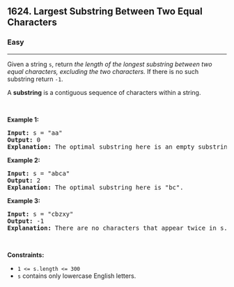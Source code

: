 <h2>1624. Largest Substring Between Two Equal Characters</h2><h3>Easy</h3><hr><div><p>Given a string <code>s</code>, return <em>the length of the longest substring between two equal characters, excluding the two characters.</em> If there is no such substring return <code>-1</code>.</p>

<p>A <strong>substring</strong> is a contiguous sequence of characters within a string.</p>

<p>&nbsp;</p>
<p><strong>Example 1:</strong></p>

<pre><strong>Input:</strong> s = "aa"
<strong>Output:</strong> 0
<strong>Explanation:</strong> The optimal substring here is an empty substring between the two <code>'a's</code>.</pre>

<p><strong>Example 2:</strong></p>

<pre><strong>Input:</strong> s = "abca"
<strong>Output:</strong> 2
<strong>Explanation:</strong> The optimal substring here is "bc".
</pre>

<p><strong>Example 3:</strong></p>

<pre><strong>Input:</strong> s = "cbzxy"
<strong>Output:</strong> -1
<strong>Explanation:</strong> There are no characters that appear twice in s.
</pre>

<p>&nbsp;</p>
<p><strong>Constraints:</strong></p>

<ul>
	<li><code>1 &lt;= s.length &lt;= 300</code></li>
	<li><code>s</code> contains only lowercase English letters.</li>
</ul>
</div>